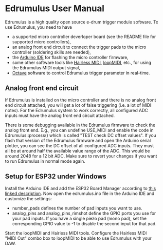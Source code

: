 # Edrumulus User Manual

Edrumulus is a high quality open source e-drum trigger module software. To use Edrumulus, you need to have

- a supported micro controller deverloper board (see the README file for supported micro controllers),
- an analog front end circuit to connect the trigger pads to the micro controller (soldering skills are needed),
- the [Arduino IDE](https://www.arduino.cc/en/software) for flashing the micro controller firmware,
- some other software tools like [Hairless MIDI](https://projectgus.github.io/hairless-midiserial),
  [loopMIDI](https://www.tobias-erichsen.de/software/loopmidi.html), etc., for using the Edrumulus MIDI output signal,
- [Octave](https://www.gnu.org/software/octave) software to control Edrumulus trigger parameter in real-time.


## Analog front end circuit

If Edrumulus is installed on the micro controller and there is no analog front end circuit attached,
you will get a lot of false triggering (i.e. a lot of MIDI notes). For the Edrumulus system to work correctly,
all configured ADC inputs must have the analog front end circuit attached.

There is some debugging available in the Edrumulus firmware to check the analog front end. E.g., you can
undefine USE_MIDI and enable the code in Edrumulus::process() which is called "TEST check DC offset values".
If you flash that version of the Edrumulus firmware and open the Arduino serial plotter, you can see the
DC offset of all configured ADC inputs. They must all be at around half the available value range of the ADC.
This would be around 2048 for a 12 bit ADC. Make sure to revert your changes if you want to run Edrumulus
in normal mode again.


## Setup for ESP32 under Windows

Install the Arduino IDE and add the ESP32 Board Manager according to
[this linked description](https://docs.espressif.com/projects/arduino-esp32/en/latest/installing.html).
Now open the edrumulus.ino file in the Arduino IDE and customize the settings:

- number_pads defines the number of pad inputs you want to use.
- analog_pins and analog_pins_rimshot define the GPIO ports you use for your pad inputs. If you have
  a single piezo pad (mono pad), set the corresponding GPIO value to -1 to disable the second input
  for that pad.

Start the loopMIDI and Hairless MIDI tools. Configure the Hairless MIDI "MIDI Out" combo box to
loopMIDI to be able to use Edrumulus with your DAW.

